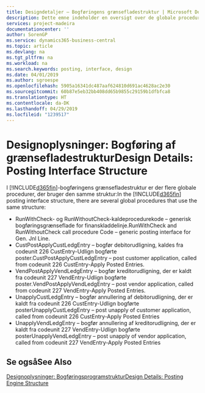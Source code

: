 ```yaml
---
title: Designdetaljer – Bogføringens grænsefladestruktur | Microsoft Docs
description: Dette emne indeholder en oversigt over de globale procedurer i bogføringens grænsefladestruktur.
services: project-madeira
documentationcenter: ''
author: SorenGP
ms.service: dynamics365-business-central
ms.topic: article
ms.devlang: na
ms.tgt_pltfrm: na
ms.workload: na
ms.search.keywords: posting, interface, design
ms.date: 04/01/2019
ms.author: sgroespe
ms.openlocfilehash: 5905a16341dc487aaf624810d691ac4628ac2e30
ms.sourcegitcommit: 60b87e5eb32bb408dd65b9855c29159b1dfbfca8
ms.translationtype: HT
ms.contentlocale: da-DK
ms.lasthandoff: 04/29/2019
ms.locfileid: "1239517"
---
```

# <a name="design-details-posting-interface-structure"></a><span data-ttu-id="6e8e5-103">Designoplysninger: Bogføring af grænsefladestruktur</span><span class="sxs-lookup"><span data-stu-id="6e8e5-103">Design Details: Posting Interface Structure</span></span>
<span data-ttu-id="6e8e5-104">I [!INCLUDE[d365fin](includes/d365fin_md.md)]-bogføringens grænsefladestruktur er der flere globale procedurer, der bruger den samme struktur:</span><span class="sxs-lookup"><span data-stu-id="6e8e5-104">In the [!INCLUDE[d365fin](includes/d365fin_md.md)] posting interface structure, there are several global procedures that use the same structure:</span></span>  
  
* <span data-ttu-id="6e8e5-105">RunWithCheck- og RunWithoutCheck-kaldeprocedurekode – generisk bogføringsgrænseflade for finanskladdelinje.</span><span class="sxs-lookup"><span data-stu-id="6e8e5-105">RunWithCheck and RunWithoutCheck call procedure Code – generic posting interface for Gen. Jnl Line.</span></span>  
* <span data-ttu-id="6e8e5-106">CustPostApplyCustLedgEntry – bogfør debitorudligning, kaldes fra codeunit 226 CustEntry-Udlign bogførte poster.</span><span class="sxs-lookup"><span data-stu-id="6e8e5-106">CustPostApplyCustLedgEntry – post customer application, called from codeunit 226 CustEntry-Apply Posted Entries.</span></span>  
* <span data-ttu-id="6e8e5-107">VendPostApplyVendLedgEntry – bogfør kreditorudligning, der er kaldt fra codeunit 227 VendEntry-Udlign bogførte poster.</span><span class="sxs-lookup"><span data-stu-id="6e8e5-107">VendPostApplyVendLedgEntry – post vendor application, called from codeunit 227 VendEntry-Apply Posted Entries.</span></span>  
* <span data-ttu-id="6e8e5-108">UnapplyCustLedgEntry – bogfør annullering af debitorudligning, der er kaldt fra codeunit 226 CustEntry-Udlign bogførte poster</span><span class="sxs-lookup"><span data-stu-id="6e8e5-108">UnapplyCustLedgEntry – post unapply of customer application, called from codeunit 226 CustEntry-Apply Posted Entries</span></span>  
* <span data-ttu-id="6e8e5-109">UnapplyVendLedgEntry – bogfør annullering af kreditorudligning, der er kaldt fra codeunit 227 VendEntry-Udlign bogførte poster</span><span class="sxs-lookup"><span data-stu-id="6e8e5-109">UnapplyVendLedgEntry – post unapply of vendor application, called from codeunit 227 VendEntry-Apply Posted Entries</span></span>  
  
## <a name="see-also"></a><span data-ttu-id="6e8e5-110">Se også</span><span class="sxs-lookup"><span data-stu-id="6e8e5-110">See Also</span></span>  
[<span data-ttu-id="6e8e5-111">Designoplysninger: Bogføringsprogramstruktur</span><span class="sxs-lookup"><span data-stu-id="6e8e5-111">Design Details: Posting Engine Structure</span></span>](design-details-posting-engine-structure.md)